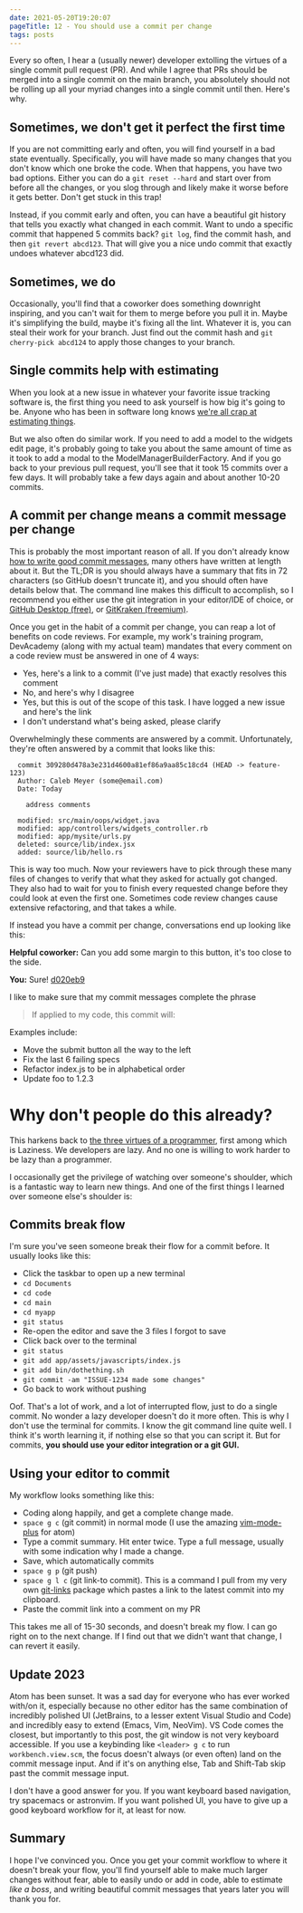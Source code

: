 ```yaml
---
date: 2021-05-20T19:20:07
pageTitle: 12 - You should use a commit per change
tags: posts
---
```


Every so often, I hear a (usually newer) developer extolling the virtues of a single commit pull request (PR). And while I agree that PRs should be merged into a single commit on the main branch, you absolutely should not be rolling up all your myriad changes into a single commit until then. Here's why.

## Sometimes, we don't get it perfect the first time
If you are not committing early and often, you will find yourself in a bad state eventually. Specifically, you will have made so many changes that you don't know which one broke the code. When that happens, you have two bad options. Either you can do a `git reset --hard` and start over from before all the changes, or you slog through and likely make it worse before it gets better. Don't get stuck in this trap!

Instead, if you commit early and often, you can have a beautiful git history that tells you exactly what changed in each commit. Want to undo a specific commit that happened 5 commits back? `git log`, find the commit hash, and then `git revert abcd123`. That will give you a nice undo commit that exactly undoes whatever abcd123 did.

## Sometimes, we do
Occasionally, you'll find that a coworker does something downright inspiring, and you can't wait for them to merge before you pull it in. Maybe it's simplifying the build, maybe it's fixing all the lint. Whatever it is, you can steal their work for your branch. Just find out the commit hash and `git cherry-pick abcd124` to apply those changes to your branch.

## Single commits help with estimating
When you look at a new issue in whatever your favorite issue tracking software is, the first thing you need to ask yourself is how big it's going to be. Anyone who has been in software long knows [we're all crap at estimating things](https://dev.to/lukegarrigan/why-developers-are-so-sh-t-at-estimating-41mg).

But we also often do similar work. If you need to add a model to the widgets edit page, it's probably going to take you about the same amount of time as it took to add a modal to the ModelManagerBuilderFactory. And if you go back to your previous pull request, you'll see that it took 15 commits over a few days. It will probably take a few days again and about another 10-20 commits.

## A commit per change means a commit message per change
This is probably the most important reason of all. If you don't already know [how to write good commit messages](https://chris.beams.io/posts/git-commit/), many others have written at length about it. But the TL;DR is you should always have a summary that fits in 72 characters (so GitHub doesn't truncate it), and you should often have details below that. The command line makes this difficult to accomplish, so I recommend you either use the git integration in your editor/IDE of choice, or [GitHub Desktop (free)](https://desktop.github.com/), or [GitKraken (freemium)](https://www.gitkraken.com/).

Once you get in the habit of a commit per change, you can reap a lot of benefits on code reviews. For example, my work's training program, DevAcademy (along with my actual team) mandates that every comment on a code review must be answered in one of 4 ways:
- Yes, here's a link to a commit (I've just made) that exactly resolves this comment
- No, and here's why I disagree
- Yes, but this is out of the scope of this task. I have logged a new issue and here's the link
- I don't understand what's being asked, please clarify

Overwhelmingly these comments are answered by a commit. Unfortunately, they're often answered by a commit that looks like this:
```text
  commit 309280d478a3e231d4600a81ef86a9aa85c18cd4 (HEAD -> feature-123)
  Author: Caleb Meyer (some@email.com)
  Date: Today

    address comments

  modified: src/main/oops/widget.java
  modified: app/controllers/widgets_controller.rb
  modified: app/mysite/urls.py
  deleted: source/lib/index.jsx
  added: source/lib/hello.rs
```

This is way too much. Now your reviewers have to pick through these many files of changes to verify that what they asked for actually got changed. They also had to wait for you to finish every requested change before they could look at even the first one. Sometimes code review changes cause extensive refactoring, and that takes a while.

If instead you have a commit per change, conversations end up looking like this:

**Helpful coworker:** Can you add some margin to this button, it's too close to the side.

**You:** Sure! [d020eb9](https://github.com/calebmeyer/The-Reactor-Core/commit/d020eb9890cf81c91f00ee0053fbc78f0d73db85)

I like to make sure that my commit messages complete the phrase
> If applied to my code, this commit will:

Examples include:
- Move the submit button all the way to the left
- Fix the last 6 failing specs
- Refactor index.js to be in alphabetical order
- Update foo to 1.2.3

# Why don't people do this already?
This harkens back to [the three virtues of a programmer](https://avdi.codes/the-three-virtues/), first among which is Laziness. We developers are lazy. And no one is willing to work harder to be lazy than a programmer.

I occasionally get the privilege of watching over someone's shoulder, which is a fantastic way to learn new things. And one of the first things I learned over someone else's shoulder is:

## Commits break flow
I'm sure you've seen someone break their flow for a commit before. It usually looks like this:
- Click the taskbar to open up a new terminal
- `cd Documents`
- `cd code`
- `cd main`
- `cd myapp`
- `git status`
- Re-open the editor and save the 3 files I forgot to save
- Click back over to the terminal
- `git status`
- `git add app/assets/javascripts/index.js`
- `git add bin/dothething.sh`
- `git commit -am "ISSUE-1234 made some changes"`
- Go back to work without pushing

Oof. That's a lot of work, and a lot of interrupted flow, just to do a single commit. No wonder a lazy developer doesn't do it more often. This is why I don't use the terminal for commits. I know the git command line quite well. I think it's worth learning it, if nothing else so that you can script it. But for commits, **you should use your editor integration or a git GUI.**

## Using your editor to commit
My workflow looks something like this:
- Coding along happily, and get a complete change made.
- `space g c` (git commit) in normal mode (I use the amazing [vim-mode-plus](https://atom.io/packages/vim-mode-plus) for atom)
- Type a commit summary. Hit enter twice. Type a full message, usually with some indication why I made a change.
- Save, which automatically commits
- `space g p` (git push)
- `space g l c` (git link-to commit). This is a command I pull from my very own [git-links](https://atom.io/packages/git-links) package which pastes a link to the latest commit into my clipboard.
- Paste the commit link into a comment on my PR

This takes me all of 15-30 seconds, and doesn't break my flow. I can go right on to the next change. If I find out that we didn't want that change, I can revert it easily.

## Update 2023
Atom has been sunset. It was a sad day for everyone who has ever worked with/on it, especially because no other editor has the same combination of incredibly polished UI (JetBrains, to a lesser extent Visual Studio and Code) and incredibly easy to extend (Emacs, Vim, NeoVim). VS Code comes the closest, but importantly to this post, the git window is not very keyboard accessible. If you use a keybinding like `<leader> g c` to run `workbench.view.scm`, the focus doesn't always (or even often) land on the commit message input. And if it's on anything else, Tab and Shift-Tab skip past the commit message input.

I don't have a good answer for you. If you want keyboard based navigation, try spacemacs or astronvim. If you want polished UI, you have to give up a good keyboard workflow for it, at least for now.

## Summary
I hope I've convinced you. Once you get your commit workflow to where it doesn't break your flow, you'll find yourself able to make much larger changes without fear, able to easily undo or add in code, able to estimate *like a boss*, and writing beautiful commit messages that years later you will thank you for.
